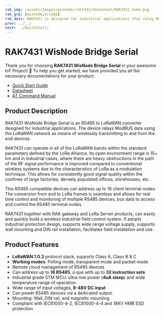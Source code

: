 ```yaml
---
rak_img: /assets/images/wisnode/rak7431/datasheet/RAK7431_home.png
rak_grp: [wisnode,bridge]
rak_desc: RAK7431 is designed for industrial applications that relay Modbus data using the LoRaWAN network as a means of wirelessly transmitting to and from the end devices. It can operate in all the LoRaWAN bands within the standard parameters defined by the LoRa Alliance. Hence, it allows good signal quality within the densely populated offices, storehouses, and even within the large factories.
prev: ../../
next: ../Quickstart/
---
```


# RAK7431 WisNode Bridge Serial

Thank you for choosing **RAK7431 WisNode Bridge Serial** in your awesome IoT Project! 🎉 To help you get started, we have provided you all the necessary documentations for your product.

* [Quick Start Guide](../Quickstart/)
* [Datasheet](../Datasheet/)
* [AT Command Manual](../AT-Command-Manual/)

<!-- <rk-img
  src="/assets/images/wisnode/rak7431/datasheet/rak7431-overview.jpg"
  width="50%"
  caption="RAK7431 WisNode Bridge Serial"
/> -->

## Product Description

RAK7431 WisNode Bridge Serial is an RS485 to LoRaWAN converter designed for industrial applications. The device relays ModBUS data using the LoRaWAN network as means of wirelessly transmitting to and from the end devices.

RAK7431 can operate in all of the LoRaWAN bands within the standard parameters defined by the LoRa Alliance. Its open environment range is 15+ km and in industrial cases, where there are heavy obstructions in the path of the RF signal performance is improved compared to conventional wireless systems due to the characteristics of LoRa as a modulation technique. This allows for consistently good signal quality within the confines of large factories, densely populated offices, storehouses, etc.

This RS485 compatible devices can address up to 16 client terminal nodes. The conversion from and to LoRa frames is seamless and allows for real time control and monitoring of multiple RS485 devices, bus data to access and control the RS485 terminal nodes.

RAK7431 together with RAK gateway and LoRa Server products, can easily and quickly build a wireless industrial field control system. It adopts industrial protection design, supports wide range voltage supply, supports wall mounting and DIN rail installation, facilitates field installation and use.

<!-- <rk-btn
  src="/Product-Categories/WisNode/RAK7431/Datasheet/"
  label="Get Started with RAK7431 WisNode Bridge Serial"
/> -->

## Product Features

- **LoRaWAN 1.0.3** protocol stack, supports Class A, Class B & C
- **Working modes**: Polling mode, transparent mode and packet mode
- Remote cloud management of RS485 devices
- Can address up to **16 RS485**, a que with up to **32 instruction sets**
- Industrial grade STM MCU: ultra-low power (**4uA sleep**) and wide temperature range of operation.
- Wide range of input voltages, **8-48V DC input**
- Can power RS485 devices via a dedicated output.
- Mounting: Wall, DIN rail, and magnetic mounting
- Compliant with IEC61000-4-2, IEC61000-4-4 and 18KV HMB ESD protection
